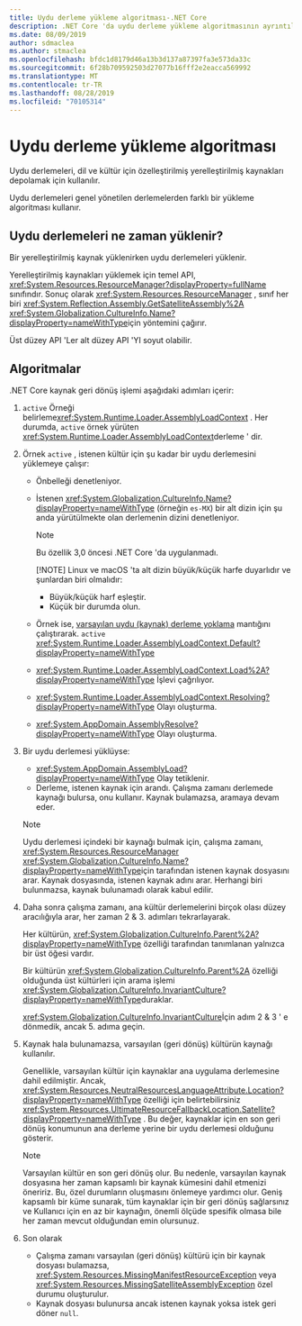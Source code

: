 ```yaml
---
title: Uydu derleme yükleme algoritması-.NET Core
description: .NET Core 'da uydu derleme yükleme algoritmasının ayrıntılarının açıklaması
ms.date: 08/09/2019
author: sdmaclea
ms.author: stmaclea
ms.openlocfilehash: bfdc1d8179d46a13b3d137a87397fa3e573da33c
ms.sourcegitcommit: 6f28b709592503d27077b16fff2e2eacca569992
ms.translationtype: MT
ms.contentlocale: tr-TR
ms.lasthandoff: 08/28/2019
ms.locfileid: "70105314"
---
```

# <a name="satellite-assembly-loading-algorithm"></a>Uydu derleme yükleme algoritması

Uydu derlemeleri, dil ve kültür için özelleştirilmiş yerelleştirilmiş kaynakları depolamak için kullanılır.

Uydu derlemeleri genel yönetilen derlemelerden farklı bir yükleme algoritması kullanır.

## <a name="when-are-satellite-assemblies-loaded"></a>Uydu derlemeleri ne zaman yüklenir?

Bir yerelleştirilmiş kaynak yüklenirken uydu derlemeleri yüklenir.

Yerelleştirilmiş kaynakları yüklemek için temel API, <xref:System.Resources.ResourceManager?displayProperty=fullName> sınıfındır. Sonuç olarak <xref:System.Resources.ResourceManager> , sınıf her biri <xref:System.Reflection.Assembly.GetSatelliteAssembly%2A> <xref:System.Globalization.CultureInfo.Name?displayProperty=nameWithType>için yöntemini çağırır.

Üst düzey API 'Ler alt düzey API 'YI soyut olabilir.

## <a name="algorithm"></a>Algoritmalar

.NET Core kaynak geri dönüş işlemi aşağıdaki adımları içerir:

1. `active` Örneği belirleme<xref:System.Runtime.Loader.AssemblyLoadContext> . Her durumda, `active` örnek yürüten <xref:System.Runtime.Loader.AssemblyLoadContext>derleme ' dir.

2. Örnek `active` , istenen kültür için şu kadar bir uydu derlemesini yüklemeye çalışır:
    - Önbelleği denetleniyor.
    - İstenen <xref:System.Globalization.CultureInfo.Name?displayProperty=nameWithType> (örneğin `es-MX`) bir alt dizin için şu anda yürütülmekte olan derlemenin dizini denetleniyor.

        > [!NOTE]
        > Bu özellik 3,0 öncesi .NET Core 'da uygulanmadı.
        >
        > [!NOTE]
        > Linux ve macOS 'ta alt dizin büyük/küçük harfe duyarlıdır ve şunlardan biri olmalıdır:
        > - Büyük/küçük harf eşleştir.
        > - Küçük bir durumda olun.

    - Örnek ise, [varsayılan uydu (kaynak) derleme yoklama](default-probing.md#satellite-resource-assembly-probing) mantığını çalıştırarak. `active` <xref:System.Runtime.Loader.AssemblyLoadContext.Default?displayProperty=nameWithType>

    - <xref:System.Runtime.Loader.AssemblyLoadContext.Load%2A?displayProperty=nameWithType> İşlevi çağrılıyor.

    - <xref:System.Runtime.Loader.AssemblyLoadContext.Resolving?displayProperty=nameWithType> Olayı oluşturma.

    - <xref:System.AppDomain.AssemblyResolve?displayProperty=nameWithType> Olayı oluşturma.

3. Bir uydu derlemesi yüklüyse:
   - <xref:System.AppDomain.AssemblyLoad?displayProperty=nameWithType> Olay tetiklenir.
   - Derleme, istenen kaynak için arandı. Çalışma zamanı derlemede kaynağı bulursa, onu kullanır. Kaynak bulamazsa, aramaya devam eder.

    > [!NOTE]
    > Uydu derlemesi içindeki bir kaynağı bulmak için, çalışma zamanı, <xref:System.Resources.ResourceManager> <xref:System.Globalization.CultureInfo.Name?displayProperty=nameWithType>için tarafından istenen kaynak dosyasını arar. Kaynak dosyasında, istenen kaynak adını arar. Herhangi biri bulunmazsa, kaynak bulunamadı olarak kabul edilir.

4. Daha sonra çalışma zamanı, ana kültür derlemelerini birçok olası düzey aracılığıyla arar, her zaman 2 & 3. adımları tekrarlayarak.

    Her kültürün, <xref:System.Globalization.CultureInfo.Parent%2A?displayProperty=nameWithType> özelliği tarafından tanımlanan yalnızca bir üst öğesi vardır.

    Bir kültürün <xref:System.Globalization.CultureInfo.Parent%2A> özelliği olduğunda üst kültürleri için arama işlemi <xref:System.Globalization.CultureInfo.InvariantCulture?displayProperty=nameWithType>duraklar.

    <xref:System.Globalization.CultureInfo.InvariantCulture>İçin adım 2 & 3 ' e dönmedik, ancak 5. adıma geçin.

5. Kaynak hala bulunamazsa, varsayılan (geri dönüş) kültürün kaynağı kullanılır.

   Genellikle, varsayılan kültür için kaynaklar ana uygulama derlemesine dahil edilmiştir. Ancak, <xref:System.Resources.NeutralResourcesLanguageAttribute.Location?displayProperty=nameWithType> özelliği için belirtebilirsiniz <xref:System.Resources.UltimateResourceFallbackLocation.Satellite?displayProperty=nameWithType> . Bu değer, kaynaklar için en son geri dönüş konumunun ana derleme yerine bir uydu derlemesi olduğunu gösterir.

    > [!NOTE]
    > Varsayılan kültür en son geri dönüş olur. Bu nedenle, varsayılan kaynak dosyasına her zaman kapsamlı bir kaynak kümesini dahil etmenizi öneririz. Bu, özel durumların oluşmasını önlemeye yardımcı olur. Geniş kapsamlı bir küme sunarak, tüm kaynaklar için bir geri dönüş sağlarsınız ve Kullanıcı için en az bir kaynağın, önemli ölçüde spesifik olmasa bile her zaman mevcut olduğundan emin olursunuz.

6. Son olarak
   - Çalışma zamanı varsayılan (geri dönüş) kültürü için bir kaynak dosyası bulamazsa, <xref:System.Resources.MissingManifestResourceException> veya <xref:System.Resources.MissingSatelliteAssemblyException> özel durumu oluşturulur.
   - Kaynak dosyası bulunursa ancak istenen kaynak yoksa istek geri döner `null`.

